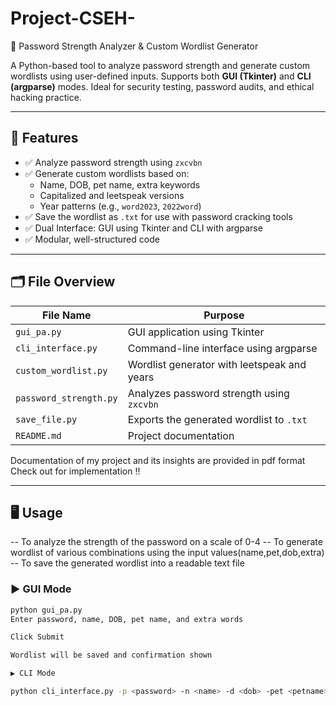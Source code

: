# Project-CSEH-
 🔐 Password Strength Analyzer & Custom Wordlist Generator

A Python-based tool to analyze password strength and generate custom wordlists using user-defined inputs. Supports both **GUI (Tkinter)** and **CLI (argparse)** modes. Ideal for security testing, password audits, and ethical hacking practice.

---

## 🚀 Features

- ✅ Analyze password strength using `zxcvbn`
- ✅ Generate custom wordlists based on:
  - Name, DOB, pet name, extra keywords
  - Capitalized and leetspeak versions
  - Year patterns (e.g., `word2023`, `2022word`)
- ✅ Save the wordlist as `.txt` for use with password cracking tools
- ✅ Dual Interface: GUI using Tkinter and CLI with argparse
- ✅ Modular, well-structured code

---

## 🗂️ File Overview

| File Name             | Purpose                                       |
|----------------------|-----------------------------------------------|
| `gui_pa.py`           | GUI application using Tkinter                 |
| `cli_interface.py`    | Command-line interface using argparse         |
| `custom_wordlist.py`  | Wordlist generator with leetspeak and years   |
| `password_strength.py`| Analyzes password strength using `zxcvbn`     |
| `save_file.py`        | Exports the generated wordlist to `.txt`      |
| `README.md`           | Project documentation                         |

Documentation of my project and its insights are provided in pdf format
Check out for implementation !!

---

## 🖥️ Usage
-- To analyze the strength of the password on a scale of 0-4
-- To generate wordlist of various combinations using the input values(name,pet,dob,extra)
-- To save the generated wordlist into a readable text file
### ▶️ GUI Mode
```bash
python gui_pa.py
Enter password, name, DOB, pet name, and extra words

Click Submit

Wordlist will be saved and confirmation shown

▶️ CLI Mode

python cli_interface.py -p <password> -n <name> -d <dob> -pet <petname> -e word1 
